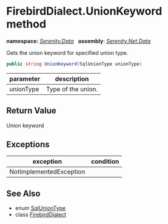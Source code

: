 # FirebirdDialect.UnionKeyword method
**namespace:** *[Serenity.Data](../../README.md#serenity.data-namespace)*   **assembly**: *[Serenity.Net.Data](../../README.md)*

Gets the union keyword for specified union type.

```csharp
public string UnionKeyword(SqlUnionType unionType)
```

| parameter | description |
| --- | --- |
| unionType | Type of the union. |

## Return Value

Union keyword

## Exceptions

| exception | condition |
| --- | --- |
| NotImplementedException |  |

## See Also

* enum [SqlUnionType](../SqlUnionType.md)
* class [FirebirdDialect](../FirebirdDialect.md)